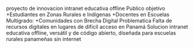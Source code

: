 proyecto de innovacion intranet educativa offline
Publico objetivo
+Estudiantes en Zonas Rurales e Indígenas
+Docentes en Escuelas Multigrado: 
+Comunidades con Brecha Digital
Problematica
Falta de recursos digitales en lugares de difícil acceso en Panamá 
Solucion 
intranet educativa offline, versátil y de código abierto, diseñada para escuelas rurales panameñas sin internet
